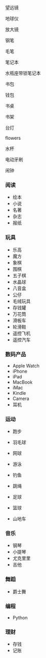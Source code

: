 望远镜

地球仪

放大镜

钢笔

毛笔

笔记本

水瓶座带锁笔记本

书包

钱包

书桌

书架

台灯

flowers

水杯

电动牙刷

闹钟



### 阅读

* 绘本
* 小说
* 名著
* 杂志
* 报纸



### 玩具

* 乐高
* 魔方
* 象棋
* 围棋
* 五子棋
* 水晶球
* 八音盒
* 公仔
* 毛绒玩具
* 存钱罐
* 万花筒
* 滑板车
* 轮滑鞋
* 遥控飞机
* 遥控汽车



### 数码产品

- Apple Watch
- iPhone
- iPad
- MacBook
- iMac
- Kindle
- Camera
- 耳机



### 运动

* 跑步
* 羽毛球

* 网球

* 游泳
* 钓鱼
* 跳绳
* 足球
* 篮球
* 山地车



### 音乐

* 钢琴
* 小提琴
* 尤克里里
* 吉他



### 舞蹈

* 爵士舞



### 编程

* Python



### 理财

* 存钱
* 记账